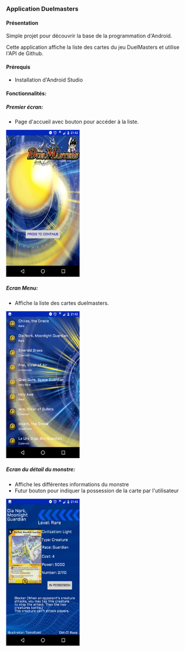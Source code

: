 ### Application Duelmasters    

#### Présentation

Simple projet pour découvrir la base de la programmation d'Android.

Cette application affiche la liste des cartes du jeu DuelMasters et utilise l'API de Github.  

#### Prérequis
- Installation d'Android Studio

#### Fonctionnalités:

##### Premier écran:

 - Page d'accueil avec bouton pour accéder à la liste.

<img src="/dossierimage/Screenshot_20200511-214237.png" width="200" height="400"/>

##### Ecran Menu: 

 - Affiche la liste des cartes duelmasters.

<img src="/dossierimage/Screenshot_20200511-214249.png" width="200" height="400"/>

##### Ecran du détail du monstre:

 - Affiche les différentes informations du monstre
 - Futur bouton pour indiquer la possession de la carte par l'utilisateur
 
<img src="/dossierimage/Screenshot_20200511-214307.png" width="200" height="400"/>
